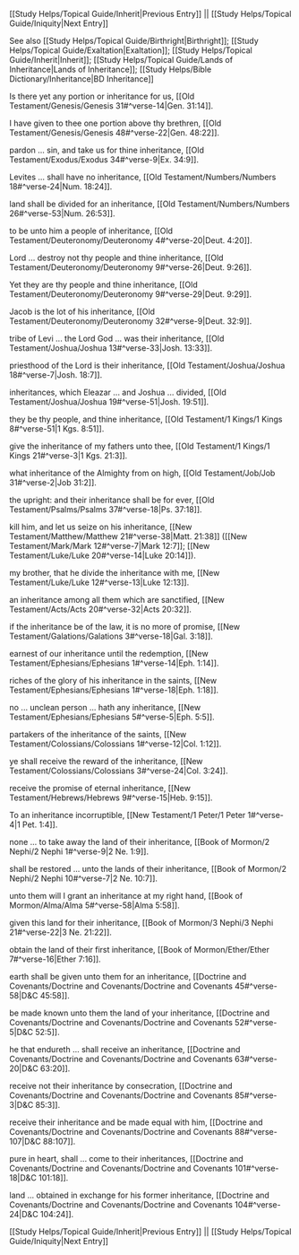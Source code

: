 [[Study Helps/Topical Guide/Inherit|Previous Entry]]  ||  [[Study Helps/Topical Guide/Iniquity|Next Entry]]

 See also [[Study Helps/Topical Guide/Birthright|Birthright]]; [[Study Helps/Topical Guide/Exaltation|Exaltation]]; [[Study Helps/Topical Guide/Inherit|Inherit]]; [[Study Helps/Topical Guide/Lands of Inheritance|Lands of Inheritance]]; [[Study Helps/Bible Dictionary/Inheritance|BD Inheritance]]

 Is there yet any portion or inheritance for us, [[Old Testament/Genesis/Genesis 31#^verse-14|Gen. 31:14]].

 I have given to thee one portion above thy brethren, [[Old Testament/Genesis/Genesis 48#^verse-22|Gen. 48:22]].

 pardon ... sin, and take us for thine inheritance, [[Old Testament/Exodus/Exodus 34#^verse-9|Ex. 34:9]].

 Levites ... shall have no inheritance, [[Old Testament/Numbers/Numbers 18#^verse-24|Num. 18:24]].

 land shall be divided for an inheritance, [[Old Testament/Numbers/Numbers 26#^verse-53|Num. 26:53]].

 to be unto him a people of inheritance, [[Old Testament/Deuteronomy/Deuteronomy 4#^verse-20|Deut. 4:20]].

 Lord ... destroy not thy people and thine inheritance, [[Old Testament/Deuteronomy/Deuteronomy 9#^verse-26|Deut. 9:26]].

 Yet they are thy people and thine inheritance, [[Old Testament/Deuteronomy/Deuteronomy 9#^verse-29|Deut. 9:29]].

 Jacob is the lot of his inheritance, [[Old Testament/Deuteronomy/Deuteronomy 32#^verse-9|Deut. 32:9]].

 tribe of Levi ... the Lord God ... was their inheritance, [[Old Testament/Joshua/Joshua 13#^verse-33|Josh. 13:33]].

 priesthood of the Lord is their inheritance, [[Old Testament/Joshua/Joshua 18#^verse-7|Josh. 18:7]].

 inheritances, which Eleazar ... and Joshua ... divided, [[Old Testament/Joshua/Joshua 19#^verse-51|Josh. 19:51]].

 they be thy people, and thine inheritance, [[Old Testament/1 Kings/1 Kings 8#^verse-51|1 Kgs. 8:51]].

 give the inheritance of my fathers unto thee, [[Old Testament/1 Kings/1 Kings 21#^verse-3|1 Kgs. 21:3]].

 what inheritance of the Almighty from on high, [[Old Testament/Job/Job 31#^verse-2|Job 31:2]].

 the upright: and their inheritance shall be for ever, [[Old Testament/Psalms/Psalms 37#^verse-18|Ps. 37:18]].

 kill him, and let us seize on his inheritance, [[New Testament/Matthew/Matthew 21#^verse-38|Matt. 21:38]] ([[New Testament/Mark/Mark 12#^verse-7|Mark 12:7]]; [[New Testament/Luke/Luke 20#^verse-14|Luke 20:14]]).

 my brother, that he divide the inheritance with me, [[New Testament/Luke/Luke 12#^verse-13|Luke 12:13]].

 an inheritance among all them which are sanctified, [[New Testament/Acts/Acts 20#^verse-32|Acts 20:32]].

 if the inheritance be of the law, it is no more of promise, [[New Testament/Galations/Galations 3#^verse-18|Gal. 3:18]].

 earnest of our inheritance until the redemption, [[New Testament/Ephesians/Ephesians 1#^verse-14|Eph. 1:14]].

 riches of the glory of his inheritance in the saints, [[New Testament/Ephesians/Ephesians 1#^verse-18|Eph. 1:18]].

 no ... unclean person ... hath any inheritance, [[New Testament/Ephesians/Ephesians 5#^verse-5|Eph. 5:5]].

 partakers of the inheritance of the saints, [[New Testament/Colossians/Colossians 1#^verse-12|Col. 1:12]].

 ye shall receive the reward of the inheritance, [[New Testament/Colossians/Colossians 3#^verse-24|Col. 3:24]].

 receive the promise of eternal inheritance, [[New Testament/Hebrews/Hebrews 9#^verse-15|Heb. 9:15]].

 To an inheritance incorruptible, [[New Testament/1 Peter/1 Peter 1#^verse-4|1 Pet. 1:4]].

 none ... to take away the land of their inheritance, [[Book of Mormon/2 Nephi/2 Nephi 1#^verse-9|2 Ne. 1:9]].

 shall be restored ... unto the lands of their inheritance, [[Book of Mormon/2 Nephi/2 Nephi 10#^verse-7|2 Ne. 10:7]].

 unto them will I grant an inheritance at my right hand, [[Book of Mormon/Alma/Alma 5#^verse-58|Alma 5:58]].

 given this land for their inheritance, [[Book of Mormon/3 Nephi/3 Nephi 21#^verse-22|3 Ne. 21:22]].

 obtain the land of their first inheritance, [[Book of Mormon/Ether/Ether 7#^verse-16|Ether 7:16]].

 earth shall be given unto them for an inheritance, [[Doctrine and Covenants/Doctrine and Covenants/Doctrine and Covenants 45#^verse-58|D&C 45:58]].

 be made known unto them the land of your inheritance, [[Doctrine and Covenants/Doctrine and Covenants/Doctrine and Covenants 52#^verse-5|D&C 52:5]].

 he that endureth ... shall receive an inheritance, [[Doctrine and Covenants/Doctrine and Covenants/Doctrine and Covenants 63#^verse-20|D&C 63:20]].

 receive not their inheritance by consecration, [[Doctrine and Covenants/Doctrine and Covenants/Doctrine and Covenants 85#^verse-3|D&C 85:3]].

 receive their inheritance and be made equal with him, [[Doctrine and Covenants/Doctrine and Covenants/Doctrine and Covenants 88#^verse-107|D&C 88:107]].

 pure in heart, shall ... come to their inheritances, [[Doctrine and Covenants/Doctrine and Covenants/Doctrine and Covenants 101#^verse-18|D&C 101:18]].

 land ... obtained in exchange for his former inheritance, [[Doctrine and Covenants/Doctrine and Covenants/Doctrine and Covenants 104#^verse-24|D&C 104:24]].

[[Study Helps/Topical Guide/Inherit|Previous Entry]]  ||  [[Study Helps/Topical Guide/Iniquity|Next Entry]]